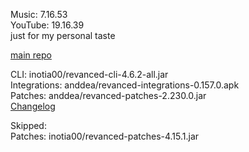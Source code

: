 Music: 7.16.53  
YouTube: 19.16.39  
just for my personal taste  

[main repo](https://github.com/pembotol/Rev)
  
CLI: inotia00/revanced-cli-4.6.2-all.jar  
Integrations: anddea/revanced-integrations-0.157.0.apk  
Patches: anddea/revanced-patches-2.230.0.jar  
[Changelog](https://github.com/anddea/revanced-patches/releases/tag/v2.230.0)  

Skipped:  
Patches: inotia00/revanced-patches-4.15.1.jar    
